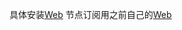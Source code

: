 具体安装[Web](https://www.speeder.one/user/tutorial?os=linux&client=clash-cfw)
节点订阅用之前自己的[Web](https://bucd.pro/#/dashboard)
